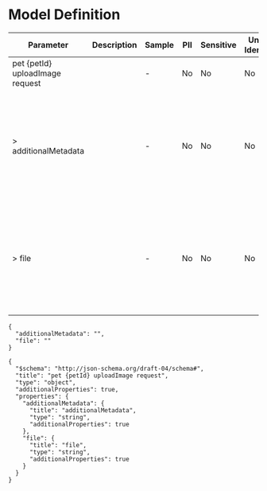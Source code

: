 # Model Definition
| Parameter | Description | Sample | PII | Sensitive | Unique Identifier | Mandatory | Default | Details |
| --- | --- | --- | --- | --- | --- | --- | --- | --- |
|  pet {petId} uploadImage request |  |  -  | No | No | No | No |  |Data Type : object<br>  |
| &gt; additionalMetadata |  |  -  | No | No | No | No |  |Data Type : string<br> Min. length :  - <br> Max. length :  - <br> Regex :  - <br>  |
| &gt; file |  |  -  | No | No | No | No |  |Data Type : string<br> Min. length :  - <br> Max. length :  - <br> Regex :  - <br>  |





```
{
  "additionalMetadata": "",
  "file": ""
}
```




```
{
  "$schema": "http://json-schema.org/draft-04/schema#",
  "title": "pet {petId} uploadImage request",
  "type": "object",
  "additionalProperties": true,
  "properties": {
    "additionalMetadata": {
      "title": "additionalMetadata",
      "type": "string",
      "additionalProperties": true
    },
    "file": {
      "title": "file",
      "type": "string",
      "additionalProperties": true
    }
  }
}
```

